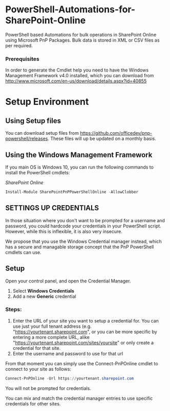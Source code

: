 # PowerShell-Automations-for-SharePoint-Online
PowerShell based Automations for bulk operations in SharePoint Online using Microsoft PnP Packages. Bulk data is stored in XML or CSV files as per required. 

### Prerequisites ###
In order to generate the Cmdlet help you need to have the Windows Management Framework v4.0 installed, which you can download from http://www.microsoft.com/en-us/download/details.aspx?id=40855

# Setup Environment #

## Using Setup files ##
You can download setup files from https://github.com/officedev/pnp-powershell/releases. These files will up be updated on a monthly basis.

## Using the Windows Management Framework ##

If you main OS is Windows 10, you can run the following commands to install the PowerShell cmdlets:

_SharePoint Online_
```powershell
Install-Module SharePointPnPPowerShellOnline -AllowClobber
```

## SETTINGS UP CREDENTIALS ##
In those situation where you don't want to be prompted for a username and password, you could hardcode your credentials in your PowerShell script. However, while this is inflexible, it is also very insecure. 

We propose that you use the Windows Credential manager instead, which has a secure and managable storage concept that the PnP PowerShell cmdlets can use.

## Setup ##
Open your control panel, and open the Credential Manager.

1. Select **Windows Credentials**
2. Add a new **Generic** credential

### Steps: ###

1. Enter the URL of your site you want to setup a credential for. You can use just your full tenant address (e.g. "https://yourtenant.sharepoint.com", or you can be more specific by entering a more complete URL, alike "https://yourtenant.sharepoint.com/sites/yoursite" or only create a credential for that site.
2. Enter the username and password to use for that url

From that moment you can simply use the Connect-PnPOnline cmdlet to connect to your site as follows:

```powershell
Connect-PnPOnline -Url https://yourtenant.sharepoint.com
```

You will not be prompted for credentials.

You can mix and match the credential manager entries to use specific credentials for other sites.
